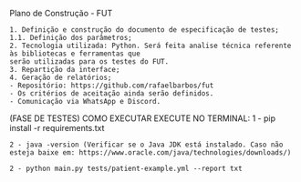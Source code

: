 Plano de Construção - FUT

    1. Definição e construção do documento de especificação de testes;
    1.1. Definição dos parâmetros;
    2. Tecnologia utilizada: Python. Será feita analise técnica referente às bibliotecas e ferramentas que
    serão utilizadas para os testes do FUT.
    3. Repartição da interface;
    4. Geração de relatórios;
    - Repositório: https://github.com/rafaelbarbos/fut
    - Os critérios de aceitação ainda serão definidos.
    - Comunicação via WhatsApp e Discord.

(FASE DE TESTES) COMO EXECUTAR
EXECUTE NO TERMINAL:
    1 - pip install -r requirements.txt

    2 - java -version (Verificar se o Java JDK está instalado. Caso não esteja baixe em: https://www.oracle.com/java/technologies/downloads/)

    2 - python main.py tests/patient-example.yml --report txt


